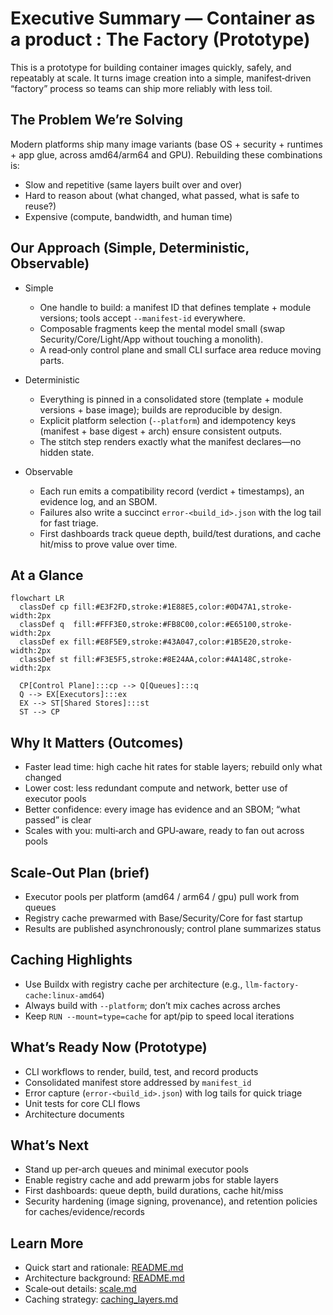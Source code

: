 # Executive Summary — Container as a product : The Factory (Prototype)

This is a prototype for building container images quickly, safely, and repeatably at scale. It turns image creation into a simple, manifest‑driven “factory” process so teams can ship more reliably with less toil.

## The Problem We’re Solving

Modern platforms ship many image variants (base OS + security + runtimes + app glue, across amd64/arm64 and GPU). Rebuilding these combinations is:
- Slow and repetitive (same layers built over and over)
- Hard to reason about (what changed, what passed, what is safe to reuse?)
- Expensive (compute, bandwidth, and human time)

## Our Approach (Simple, Deterministic, Observable)

- Simple
  - One handle to build: a manifest ID that defines template + module versions; tools accept `--manifest-id` everywhere.
  - Composable fragments keep the mental model small (swap Security/Core/Light/App without touching a monolith).
  - A read‑only control plane and small CLI surface area reduce moving parts.

- Deterministic
  - Everything is pinned in a consolidated store (template + module versions + base image); builds are reproducible by design.
  - Explicit platform selection (`--platform`) and idempotency keys (manifest + base digest + arch) ensure consistent outputs.
  - The stitch step renders exactly what the manifest declares—no hidden state.

- Observable
  - Each run emits a compatibility record (verdict + timestamps), an evidence log, and an SBOM.
  - Failures also write a succinct `error-<build_id>.json` with the log tail for fast triage.
  - First dashboards track queue depth, build/test durations, and cache hit/miss to prove value over time.

## At a Glance

```mermaid
flowchart LR
  classDef cp fill:#E3F2FD,stroke:#1E88E5,color:#0D47A1,stroke-width:2px
  classDef q  fill:#FFF3E0,stroke:#FB8C00,color:#E65100,stroke-width:2px
  classDef ex fill:#E8F5E9,stroke:#43A047,color:#1B5E20,stroke-width:2px
  classDef st fill:#F3E5F5,stroke:#8E24AA,color:#4A148C,stroke-width:2px

  CP[Control Plane]:::cp --> Q[Queues]:::q
  Q --> EX[Executors]:::ex
  EX --> ST[Shared Stores]:::st
  ST --> CP
```

## Why It Matters (Outcomes)

- Faster lead time: high cache hit rates for stable layers; rebuild only what changed
- Lower cost: less redundant compute and network, better use of executor pools
- Better confidence: every image has evidence and an SBOM; “what passed” is clear
- Scales with you: multi‑arch and GPU‑aware, ready to fan out across pools

## Scale‑Out Plan (brief)

- Executor pools per platform (amd64 / arm64 / gpu) pull work from queues
- Registry cache prewarmed with Base/Security/Core for fast startup
- Results are published asynchronously; control plane summarizes status



## Caching Highlights

- Use Buildx with registry cache per architecture (e.g., `llm-factory-cache:linux-amd64`)
- Always build with `--platform`; don’t mix caches across arches
- Keep `RUN --mount=type=cache` for apt/pip to speed local iterations



## What’s Ready Now (Prototype)

- CLI workflows to render, build, test, and record products
- Consolidated manifest store addressed by `manifest_id`
- Error capture (`error-<build_id>.json`) with log tails for quick triage
- Unit tests for core CLI flows
- Architecture documents

## What’s Next

- Stand up per‑arch queues and minimal executor pools
- Enable registry cache and add prewarm jobs for stable layers
- First dashboards: queue depth, build durations, cache hit/miss
- Security hardening (image signing, provenance), and retention policies for caches/evidence/records

## Learn More

- Quick start and rationale: [README.md](README.md#tldr)
- Architecture background: [README.md](README.md#architecture-principles)
- Scale‑out details: [scale.md](scale.md)
- Caching strategy: [caching_layers.md](caching_layers.md)
